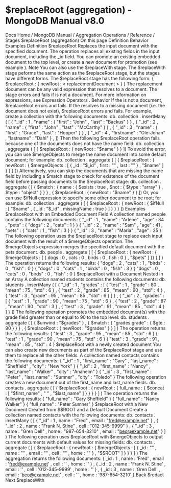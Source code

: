# $replaceRoot (aggregation) - MongoDB Manual v8.0


Docs Home / MongoDB Manual / Aggregation Operations / Reference / Stages $replaceRoot (aggregation) On this page Definition Behavior Examples Definition $replaceRoot Replaces the input document with the specified document. The
operation replaces all existing fields in the input document,
including the _id field. You can promote an existing
embedded document to the top level, or create a new document
for promotion (see example ). Note You can also use the $replaceWith stage. The $replaceWith stage peforms the same action as the $replaceRoot stage, but the stages have different forms. The $replaceRoot stage has the following form: { $replaceRoot : { newRoot : < replacementDocument > } } The replacement document can be any valid expression that resolves to a document. The stage
errors and fails if <replacementDocument> is not a document. For
more information on expressions, see Expression Operators . Behavior If the <replacementDocument> is not a document, $replaceRoot errors and fails. If the <replacementDocument> resolves to a missing document (i.e.
the document does not exist), $replaceRoot errors and
fails. For example, create a collection with the following
documents: db. collection . insertMany ( [ { "_id" : 1 , "name" : { "first" : "John" , "last" : "Backus" } } , { "_id" : 2 , "name" : { "first" : "John" , "last" : "McCarthy" } } , { "_id" : 3 , "name" : { "first" : "Grace" , "last" : "Hopper" } } , { "_id" : 4 , "firstname" : "Ole-Johan" , "lastname" : "Dahl" } , ]) Then the following $replaceRoot operation fails because one
of the documents does not have the name field: db. collection . aggregate ( [ { $replaceRoot : { newRoot : "$name" } } ]) To avoid the error, you can use $mergeObjects to merge
the name document into some default document; for example: db. collection . aggregate ( [ { $replaceRoot : { newRoot : { $mergeObjects : [ { _id : "$_id" , first : "" , last : "" } , "$name" ] } } } ]) Alternatively, you can skip the documents that are missing the name field by
including a $match stage to check for existence of the
document field before passing documents to the $replaceRoot stage: db. collection . aggregate ( [ { $match : { name : { $exists : true , $not : { $type : "array" } , $type : "object" } } } , { $replaceRoot : { newRoot : "$name" } } ]) Or, you can use $ifNull expression to specify some other
document to be root; for example: db. collection . aggregate ( [ { $replaceRoot : { newRoot : { $ifNull : [ "$name" , { _id : "$_id" , missingName : true } ] } } } ]) Examples $replaceRoot with an Embedded Document Field A collection named people contains the following documents: { "_id" : 1 , "name" : "Arlene" , "age" : 34 , "pets" : { "dogs" : 2 , "cats" : 1 } } { "_id" : 2 , "name" : "Sam" , "age" : 41 , "pets" : { "cats" : 1 , "fish" : 3 } } { "_id" : 3 , "name" : "Maria" , "age" : 25 } The following operation uses the $replaceRoot stage to
replace each input document with the result of a $mergeObjects operation. The $mergeObjects expression merges the specified default document with the pets document. db. people . aggregate ( [ { $replaceRoot : { newRoot : { $mergeObjects : [ { dogs : 0 , cats : 0 , birds : 0 , fish : 0 } , "$pets" ] }} } ] ) The operation returns the following results: { "dogs" : 2 , "cats" : 1 , "birds" : 0 , "fish" : 0 } { "dogs" : 0 , "cats" : 1 , "birds" : 0 , "fish" : 3 } { "dogs" : 0 , "cats" : 0 , "birds" : 0 , "fish" : 0 } $replaceRoot with a Document Nested in an Array A collection named students contains the following documents: db. students . insertMany ( [ { "_id" : 1 , "grades" : [ { "test" : 1 , "grade" : 80 , "mean" : 75 , "std" : 6 } , { "test" : 2 , "grade" : 85 , "mean" : 90 , "std" : 4 } , { "test" : 3 , "grade" : 95 , "mean" : 85 , "std" : 6 } ] } , { "_id" : 2 , "grades" : [ { "test" : 1 , "grade" : 90 , "mean" : 75 , "std" : 6 } , { "test" : 2 , "grade" : 87 , "mean" : 90 , "std" : 3 } , { "test" : 3 , "grade" : 91 , "mean" : 85 , "std" : 4 } ] } ]) The following operation promotes the embedded document(s) with the grade field greater than or equal to 90 to the top level: db. students . aggregate ( [ { $unwind : "$grades" } , { $match : { "grades.grade" : { $gte : 90 } } } , { $replaceRoot : { newRoot : "$grades" } } ] ) The operation returns the following results: { "test" : 3 , "grade" : 95 , "mean" : 85 , "std" : 6 } { "test" : 1 , "grade" : 90 , "mean" : 75 , "std" : 6 } { "test" : 3 , "grade" : 91 , "mean" : 85 , "std" : 4 } $replaceRoot with a newly created document You can also create new documents as part of the $replaceRoot stage and use them to replace all the other fields. A collection named contacts contains the following documents: { "_id" : 1 , "first_name" : "Gary" , "last_name" : "Sheffield" , "city" : "New York" } { "_id" : 2 , "first_name" : "Nancy" , "last_name" : "Walker" , "city" : "Anaheim" } { "_id" : 3 , "first_name" : "Peter" , "last_name" : "Sumner" , "city" : "Toledo" } The following operation creates a new document out of the first_name and last_name fields. db. contacts . aggregate ( [ { $replaceRoot : { newRoot : { full_name : { $concat : [ "$first_name" , " " , "$last_name" ] } } } } ] ) The operation returns the following results: { "full_name" : "Gary Sheffield" } { "full_name" : "Nancy Walker" } { "full_name" : "Peter Sumner" } $replaceRoot with a New Document Created from $$ROOT and a Default Document Create a collection named contacts with the following documents: db. contacts . insertMany ( [ { "_id" : 1 , name : "Fred" , email : "fred@example.net" } , { "_id" : 2 , name : "Frank N. Stine" , cell : "012-345-9999" } , { "_id" : 3 , name : "Gren Dell" , home : "987-654-3210" , email : "beo@example.net" } ] ) The following operation uses $replaceRoot with $mergeObjects to output current documents with default
values for missing fields: db. contacts . aggregate ( [ { $replaceRoot : { newRoot : { $mergeObjects : [ { _id : "" , name : "" , email : "" , cell : "" , home : "" } , "$$ROOT" ] } } } ] ) The aggregation returns the following documents: { _id : 1 , name : 'Fred' , email : 'fred@example.net' , cell : '' , home : '' } , { _id : 2 , name : 'Frank N. Stine' , email : '' , cell : '012-345-9999' , home : '' } , { _id : 3 , name : 'Gren Dell' , email : 'beo@example.net' , cell : '' , home : '987-654-3210' } Back $redact Next $replaceWith
